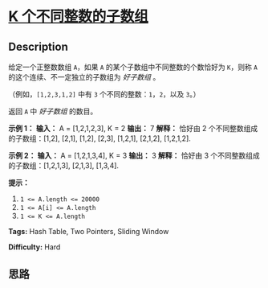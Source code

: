 # [K 个不同整数的子数组][title]

## Description

给定一个正整数数组 `A`，如果 `A` 的某个子数组中不同整数的个数恰好为 `K`，则称 `A` 的这个连续、不一定独立的子数组为 _好子数组_ 。

（例如，`[1,2,3,1,2]` 中有 `3` 个不同的整数：`1`，`2`，以及 `3`。）

返回 `A` 中 _好子数组_ 的数目。



**示例 1：**
            **输入：** A = [1,2,1,2,3], K = 2    **输出：** 7    **解释：** 恰好由 2 个不同整数组成的子数组：[1,2], [2,1], [1,2], [2,3], [1,2,1], [2,1,2], [1,2,1,2].    

**示例 2：**
            **输入：** A = [1,2,1,3,4], K = 3    **输出：** 3    **解释：** 恰好由 3 个不同整数组成的子数组：[1,2,1,3], [2,1,3], [1,3,4].    



**提示：**

  1. `1 <= A.length <= 20000`
  2. `1 <= A[i] <= A.length`
  3. `1 <= K <= A.length`


**Tags:** Hash Table, Two Pointers, Sliding Window

**Difficulty:** Hard

## 思路

[title]: https://leetcode-cn.com/problems/subarrays-with-k-different-integers
